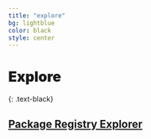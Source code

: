 ```yaml
---
title: "explore"
bg: lightblue
color: black
style: center
---
```


# <span style="font-weight:900;">Explore</span>
{: .text-black}

## [Package Registry Explorer]()
